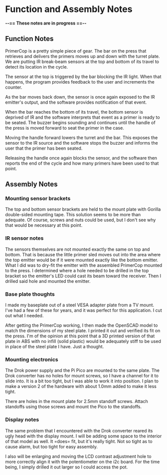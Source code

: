 # Function and Assembly Notes

**--== These notes are in progress ==--**

## Function Notes

PrimerCop is a pretty simple piece of gear.  The bar on the press that retrieves and delivers the primers moves up and down with the turret plate.  We are putting IR break-beam sensors at the top and bottom of its travel to detect its location in the cycle.

The sensor at the top is triggered by the bar blocking the IR light.  When that happens, the program provides feedback to the user and increments the counter.

As the bar moves back down, the sensor is once again exposed to the IR emitter's output, and the software provides notification of that event.

When the bar reaches the bottom of its travel, the bottom sensor is deprived of IR and the software interprets that event as a primer is ready to be seated.  The buzzer begins sounding and continues until the handle of the press is moved forward to seat the primer in the case.

Moving the handle forward lowers the turret and the bar.  This exposes the sensor to the IR source and the software stops the buzzer and informs the user that the primer has been seated.

Releasing the handle once again blocks the sensor, and the software then reports the end of the cycle and how many primers have been used to that point.

## Assembly Notes

### Mounting sensor brackets

The top and bottom sensor brackets are held to the mount plate with Gorilla double-sided mounting tape.  This solution seems to be more than adequate.  Of course, screws and nuts could be used, but I don't see why that would be necessary at this point.

### IR sensor notes

The sensors themselves are not mounted exactly the same on top and bottom.  That is because the little primer sled moves out into the area where the top emitter would be if it were mounted exactly like the bottom emitter.  What I did was to dry-fit the emitter with the assembled PrimerCop mounted to the press.  I determined where a hole needed to be drilled in the top bracket so the emitter's LED could cast its beam toward the receiver.  Then I drilled said hole and mounted the emitter.

### Base plate thoughts

I made my baseplate out of a steel VESA adapter plate from a TV mount.  I've had a few of these for years, and it was perfect for this application.  I cut out what I needed.

After getting the PrimerCop working, I then made the OpenSCAD model to match the dimensions of my steel plate.  I printed it out and verified its fit on the press.  I'm of the opinion at this point that a 3D printed version of that plate in ABS with no infill (solid plastic) would be adequately stiff to be used in place of the steel plate I have.  Just a thought.

### Mounting electronics

The Drok power supply and the Pi Pico are mounted to the same plate.  The Drok converter has no holes for mount screws, so I have a channel for it to slide into.  It is a bit too tight, but I was able to work it into position.  I plan to make a version 2 of the hardware with about 1.0mm added to make it less tight.

There are holes in the mount plate for 2.5mm standoff screws.  Attach standoffs using those screws and mount the Pico to the standoffs.

### Display notes

The same problem that I encountered with the Drok converter reared its ugly head with the display mount.  I will be adding some space to the interior of that model as well.  It =does= fit, but it's really tight.  Not so tight as to cause alarm, but too tight for easy assembly.

I also will be enlarging and moving the LCD contrast adjustment hole to more correctly align it with the potentiometer on the i2c board.  For the time being, I simply drilled it out larger so I could access the pot.

